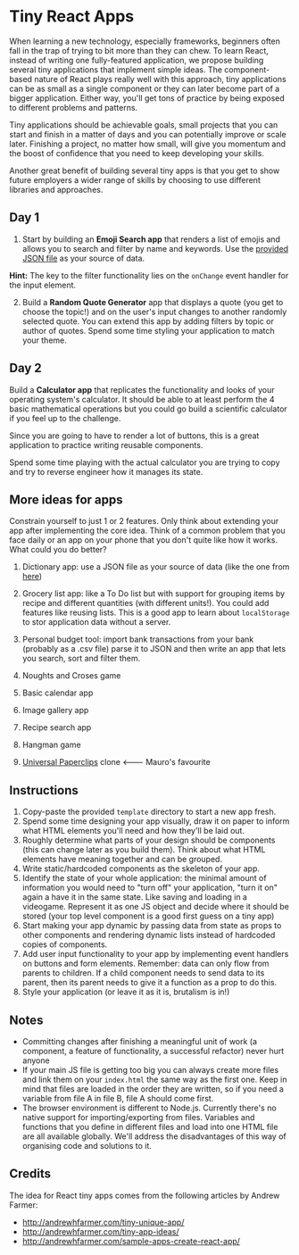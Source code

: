 # Tiny React Apps

When learning a new technology, especially frameworks, beginners often fall in the trap of trying to bit more than they can chew. To learn React, instead of writing one fully-featured application, we propose building several tiny applications that implement simple ideas. The component-based nature of React plays really well with this approach, tiny applications can be as small as a single component or they can later become part of a bigger application. Either way, you'll get tons of practice by being exposed to different problems and patterns.

Tiny applications should be achievable goals, small projects that you can start and finish in a matter of days and you can potentially improve or scale later. Finishing a project, no matter how small, will give you momentum and the boost of confidence that you need to keep developing your skills.

Another great benefit of building several tiny apps is that you get to show future employers a wider range of skills by choosing to use different libraries and approaches.

## Day 1

1. Start by building an **Emoji Search app** that renders a list of emojis and allows you to search and filter by name and keywords. Use the [provided JSON file](https://github.com/northcoders/w08-tiny-react-apps/blob/master/emojiList.json) as your source of data.

**Hint:** The key to the filter functionality lies on the `onChange` event handler for the input element.

2. Build a **Random Quote Generator** app that displays a quote (you get to choose the topic!) and on the user's input changes to another randomly selected quote. You can extend this app by adding filters by topic or author of quotes. Spend some time styling your application to match your theme.

## Day 2

Build a **Calculator app** that replicates the functionality and looks of your operating system's calculator. It should be able to at least perform the 4 basic mathematical operations but you could go build a scientific calculator if you feel up to the challenge.

Since you are going to have to render a lot of buttons, this is a great application to practice writing reusable components. 

Spend some time playing with the actual calculator you are trying to copy and try to reverse engineer how it manages its state.

## More ideas for apps

Constrain yourself to just 1 or 2 features. Only think about extending your app after implementing the core idea. Think of a common problem that you face daily or an app on your phone that you don't quite like how it works. What could you do better?

1. Dictionary app: use a JSON file as your source of data (like the one from [here](https://github.com/adambom/dictionary))

2. Grocery list app: like a To Do list but with support for grouping items by recipe and different quantities (with different units!). You could add features like reusing lists. This is a good app to learn about `localStorage` to stor application data without a server.

3. Personal budget tool: import bank transactions from your bank (probably as a .csv file) parse it to JSON and then write an app that lets you search, sort and filter them.

4. Noughts and Croses game

5. Basic calendar app

6. Image gallery app

7. Recipe search app

8. Hangman game

9. [Universal Paperclips](http://www.decisionproblem.com/paperclips/index2.html) clone <--- Mauro's favourite

## Instructions

1. Copy-paste the provided `template` directory to start a new app fresh.
2. Spend some time designing your app visually, draw it on paper to inform what HTML elements you'll need and how they'll be laid out.
3. Roughly determine what parts of your design should be components (this can change later as you build them). Think about what HTML elements have meaning together and can be grouped.
4. Write static/hardcoded components as the skeleton of your app.
5. Identify the state of your whole application: the minimal amount of information you would need to "turn off" your application, "turn it on" again a have it in the same state. Like saving and loading in a videogame. Represent it as one JS object and decide where it should be stored (your top level component is a good first guess on a tiny app)
6. Start making your app dynamic by passing data from state as props to other components and rendering dynamic lists instead of hardcoded copies of components.
7. Add user input functionality to your app by implementing event handlers on buttons and form elements. Remember: data can only flow from parents to children. If a child component needs to send data to its parent, then its parent needs to give it a function as a prop to do this.
8. Style your application (or leave it as it is, brutalism is in!)

## Notes
- Committing changes after finishing a meaningful unit of work (a component, a feature of functionality, a successful refactor) never hurt anyone
- If your main JS file is getting too big you can always create more files and link them on your `index.html` the same way as the first one. Keep in mind that files are loaded in the order they are written, so if you need a variable from file A in file B, file A should come first.
- The browser environment is different to Node.js. Currently there's no native support for importing/exporting from files. Variables and functions that you define in different files and load into one HTML file are all available globally. We'll address the disadvantages of this way of organising code and solutions to it.

## Credits
The idea for React tiny apps comes from the following articles by Andrew Farmer:

- http://andrewhfarmer.com/tiny-unique-app/
- http://andrewhfarmer.com/tiny-app-ideas/
- http://andrewhfarmer.com/sample-apps-create-react-app/

